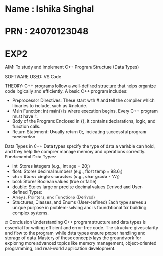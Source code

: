 # Name : Ishika Singhal
# PRN : 24070123048

# EXP2
AIM: 
To study and implement C++ Program Structure (Data Types)

SOFTWARE USED:
VS Code

THEORY:
C++ programs follow a well-defined structure that helps organize code logically and efficiently. A basic C++ program includes:
- Preprocessor Directives: These start with # and tell the compiler which libraries to include, such as #include<iostream>.
- Main Function: int main() is where execution begins. Every C++ program must have it.
- Body of the Program: Enclosed in {}, it contains declarations, logic, and function calls.
- Return Statement: Usually return 0;, indicating successful program termination.

Data Types in C++
Data types specify the type of data a variable can hold, and they help the compiler manage memory and operations correctly.
Fundamental Data Types:
- int: Stores integers (e.g., int age = 20;)
- float: Stores decimal numbers (e.g., float temp = 98.6;)
- char: Stores single characters (e.g., char grade = 'A';)
- bool: Stores Boolean values (true or false)
- double: Stores large or precise decimal values
Derived and User-defined Types:
- Arrays, Pointers, and Functions (Derived)
- Structures, Classes, and Enums (User-defined)
Each type serves a unique purpose in problem-solving and is foundational for building complex systems.

🔚 Conclusion
Understanding C++ program structure and data types is essential for writing efficient and error-free code. The structure gives clarity and flow to the program, while data types ensure proper handling and storage of data. Mastery of these concepts lays the groundwork for exploring more advanced topics like memory management, object-oriented programming, and real-world application development.

